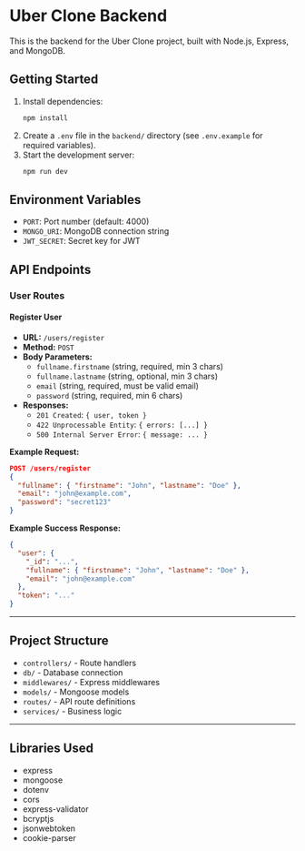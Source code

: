 # Uber Clone Backend

This is the backend for the Uber Clone project, built with Node.js, Express, and MongoDB.

## Getting Started

1. Install dependencies:
   ```sh
   npm install
   ```
2. Create a `.env` file in the `backend/` directory (see `.env.example` for required variables).
3. Start the development server:
   ```sh
   npm run dev
   ```

## Environment Variables

- `PORT`: Port number (default: 4000)
- `MONGO_URI`: MongoDB connection string
- `JWT_SECRET`: Secret key for JWT

## API Endpoints

### User Routes

#### Register User

- **URL:** `/users/register`
- **Method:** `POST`
- **Body Parameters:**
  - `fullname.firstname` (string, required, min 3 chars)
  - `fullname.lastname` (string, optional, min 3 chars)
  - `email` (string, required, must be valid email)
  - `password` (string, required, min 6 chars)
- **Responses:**
  - `201 Created`: `{ user, token }`
  - `422 Unprocessable Entity`: `{ errors: [...] }`
  - `500 Internal Server Error`: `{ message: ... }`

**Example Request:**
```json
POST /users/register
{
  "fullname": { "firstname": "John", "lastname": "Doe" },
  "email": "john@example.com",
  "password": "secret123"
}
```

**Example Success Response:**
```json
{
  "user": {
    "_id": "...",
    "fullname": { "firstname": "John", "lastname": "Doe" },
    "email": "john@example.com"
  },
  "token": "..."
}
```

---

## Project Structure

- `controllers/` - Route handlers
- `db/` - Database connection
- `middlewares/` - Express middlewares
- `models/` - Mongoose models
- `routes/` - API route definitions
- `services/` - Business logic

---
## Libraries Used
- express
- mongoose
- dotenv
- cors
- express-validator
- bcryptjs
- jsonwebtoken
- cookie-parser
